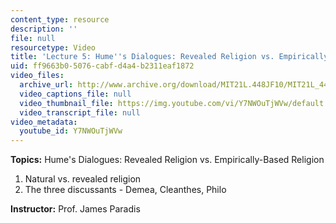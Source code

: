 ```yaml
---
content_type: resource
description: ''
file: null
resourcetype: Video
title: 'Lecture 5: Hume''s Dialogues: Revealed Religion vs. Empirically-Based Religion'
uid: ff9663b0-5076-cabf-d4a4-b2311eaf1872
video_files:
  archive_url: http://www.archive.org/download/MIT21L.448JF10/MIT21L_448JF10_lec05_300k.mp4
  video_captions_file: null
  video_thumbnail_file: https://img.youtube.com/vi/Y7NWOuTjWVw/default.jpg
  video_transcript_file: null
video_metadata:
  youtube_id: Y7NWOuTjWVw
---
```


**Topics:** Hume's Dialogues: Revealed Religion vs. Empirically-Based Religion

1.  Natural vs. revealed religion
2.  The three discussants - Demea, Cleanthes, Philo

**Instructor:** Prof. James Paradis